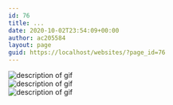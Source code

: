 ```yaml
---
id: 76
title: ...
date: 2020-10-02T23:54:09+00:00
author: ac205584
layout: page
guid: https://localhost/websites/?page_id=76
---
```

<div class="grid">
  <div class="grid-item">
    <img src="https://media.giphy.com/media/fsaqYZsD0P0x600rE1/giphy.gif" alt="description of gif" />
  </div>
  
  <div class="grid-item">
    <img src="https://media.giphy.com/media/RgbR8ECpqoma8KFNf8/giphy.gif" alt="description of gif" />
  </div>
  
  <div class="grid-item">
    <img src="https://media.giphy.com/media/W0QwfdozN3AFnw1sWn/giphy.gif" alt="description of gif" />
  </div>
</div>